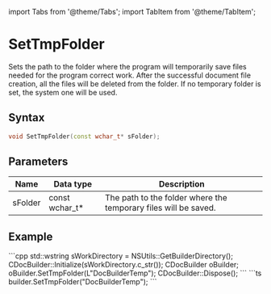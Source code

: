 import Tabs from '@theme/Tabs';
import TabItem from '@theme/TabItem';

# SetTmpFolder

Sets the path to the folder where the program will temporarily save files needed for the program correct work. After the successful document file creation, all the files will be deleted from the folder. If no temporary folder is set, the system one will be used.

## Syntax

```cpp
void SetTmpFolder(const wchar_t* sFolder);
```

## Parameters

| **Name** | **Data type**  | **Description**                                                 |
| -------- | -------------- | --------------------------------------------------------------- |
| sFolder  | const wchar_t* | The path to the folder where the temporary files will be saved. |

## Example

<Tabs>
    <TabItem value="cpp" label="C++">
        ```cpp
        std::wstring sWorkDirectory = NSUtils::GetBuilderDirectory();
        CDocBuilder::Initialize(sWorkDirectory.c_str());
        CDocBuilder oBuilder;
        oBuilder.SetTmpFolder(L"DocBuilderTemp");
        CDocBuilder::Dispose();
        ```
    </TabItem>
    <TabItem value="builder" label=".docbuilder">
        ```ts
        builder.SetTmpFolder("DocBuilderTemp");
        ```
    </TabItem>
</Tabs>
